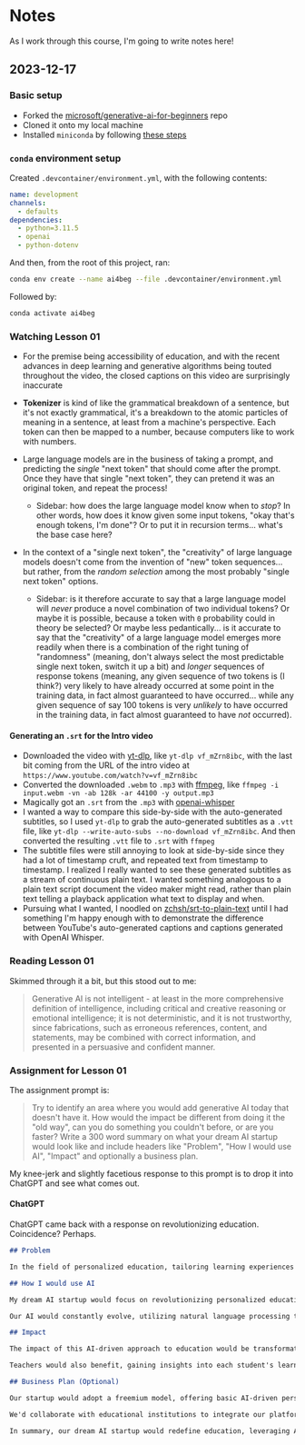 # Notes

As I work through this course, I'm going to write notes here!

## 2023-12-17

### Basic setup

- Forked the [microsoft/generative-ai-for-beginners](https://github.com/microsoft/generative-ai-for-beginners) repo
- Cloned it onto my local machine
- Installed `miniconda` by following [these steps](https://docs.conda.io/projects/miniconda/en/latest/#quick-command-line-install)

### `conda` environment setup

Created `.devcontainer/environment.yml`, with the following contents:

```yaml
name: development
channels:
  - defaults
dependencies:
  - python=3.11.5
  - openai
  - python-dotenv
```

And then, from the root of this project, ran:

```sh
conda env create --name ai4beg --file .devcontainer/environment.yml
```

Followed by:

```sh
conda activate ai4beg
```

### Watching Lesson 01

- For the premise being accessibility of education, and with the recent advances in deep learning and generative algorithms being touted throughout the video, the closed captions on this video are surprisingly inaccurate

- **Tokenizer** is kind of like the grammatical breakdown of a sentence, but it's not exactly grammatical, it's a breakdown to the atomic particles of meaning in a sentence, at least from a machine's perspective. Each token can then be mapped to a number, because computers like to work with numbers.
- Large language models are in the business of taking a prompt, and predicting the _single_ "next token" that should come after the prompt. Once they have that single "next token", they can pretend it was an original token, and repeat the process!
  - Sidebar: how does the large language model know when to _stop_? In other words, how does it know given some input tokens, "okay that's enough tokens, I'm done"? Or to put it in recursion terms... what's the base case here?
- In the context of a "single next token", the "creativity" of large language models doesn't come from the invention of "new" token sequences... but rather, from the _random selection_ among the most probably "single next token" options.
  - Sidebar: is it therefore accurate to say that a large language model will _never_ produce a novel combination of two individual tokens? Or maybe it is possible, because a token with `0` probability could in theory be selected? Or maybe less pedantically... is it accurate to say that the "creativity" of a large language model emerges more readily when there is a combination of the right tuning of "randomness" (meaning, don't always select the most predictable single next token, switch it up a bit) and _longer_ sequences of response tokens (meaning, any given sequence of two tokens is (I think?) very likely to have already occurred at some point in the training data, in fact almost guaranteed to have occurred... while any given sequence of say 100 tokens is very _unlikely_ to have occurred in the training data, in fact almost guaranteed to have _not_ occurred).

#### Generating an `.srt` for the Intro video

- Downloaded the video with [yt-dlp](https://formulae.brew.sh/formula/yt-dlp), like `yt-dlp vf_mZrn8ibc`, with the last bit coming from the URL of the intro video at `https://www.youtube.com/watch?v=vf_mZrn8ibc`
- Converted the downloaded `.webm` to `.mp3` with [ffmpeg](https://formulae.brew.sh/formula/ffmpeg), like `ffmpeg -i input.webm -vn -ab 128k -ar 44100 -y output.mp3`
- Magically got an `.srt` from the `.mp3` with [openai-whisper](https://formulae.brew.sh/formula/openai-whisper)
- I wanted a way to compare this side-by-side with the auto-generated subtitles, so I used `yt-dlp` to grab the auto-generated subtitles as a `.vtt` file, like `yt-dlp --write-auto-subs --no-download vf_mZrn8ibc`. And then converted the resulting `.vtt` file to `.srt` with `ffmpeg`
- The subtitle files were still annoying to look at side-by-side since they had a lot of timestamp cruft, and repeated text from timestamp to timestamp. I realized I really wanted to see these generated subtitles as a stream of continuous plain text. I wanted something analogous to a plain text script document the video maker might read, rather than plain text telling a playback application what text to display and when.
- Pursuing what I wanted, I noodled on [zchsh/srt-to-plain-text](https://github.com/zchsh/srt-to-plain-text) until I had something I'm happy enough with to demonstrate the difference between YouTube's auto-generated captions and captions generated with OpenAI Whisper.

### Reading Lesson 01

Skimmed through it a bit, but this stood out to me:

> Generative AI is not intelligent - at least in the more comprehensive definition of intelligence, including critical and creative reasoning or emotional intelligence; it is not deterministic, and it is not trustworthy, since fabrications, such as erroneous references, content, and statements, may be combined with correct information, and presented in a persuasive and confident manner.

### Assignment for Lesson 01

The assignment prompt is:

> Try to identify an area where you would add generative AI today that doesn't have it. How would the impact be different from doing it the "old way", can you do something you couldn't before, or are you faster? Write a 300 word summary on what your dream AI startup would look like and include headers like "Problem", "How I would use AI", "Impact" and optionally a business plan.

My knee-jerk and slightly facetious response to this prompt is to drop it into ChatGPT and see what comes out.

#### ChatGPT

ChatGPT came back with a response on revolutionizing education. Coincidence? Perhaps.

```markdown
## Problem

In the field of personalized education, tailoring learning experiences to individual needs remains a significant challenge. Traditional methods rely on standardized curriculum delivery, lacking the adaptability to cater to diverse learning styles and paces. This results in disengagement, limited retention, and unequal educational outcomes.

## How I would use AI

My dream AI startup would focus on revolutionizing personalized education through generative AI. Our platform would analyze students' learning patterns, cognitive styles, and preferences using advanced algorithms. By generating dynamic, adaptive content, such as interactive lessons, quizzes, and simulations, tailored to each student's unique learning trajectory, we'd foster engagement and comprehension.

Our AI would constantly evolve, utilizing natural language processing to comprehend students' responses, adapting content delivery in real time. This would create a responsive learning environment, enabling immediate feedback and adjustments to enhance understanding and retention.

## Impact

The impact of this AI-driven approach to education would be transformative. Students would experience learning as a personalized journey, engaging with materials that resonate with their individual interests and abilities. By accommodating diverse learning needs, we'd bridge educational gaps, empowering students who might otherwise struggle in traditional settings.

Teachers would also benefit, gaining insights into each student's learning process, allowing them to provide targeted support. Moreover, our platform would enable schools to optimize resources, as educators could focus attention where individualized support is most needed.

## Business Plan (Optional)

Our startup would adopt a freemium model, offering basic AI-driven personalized learning tools for free to attract users. Premium features, like in-depth analytics for educators and advanced learning modules, would be available through subscription-based plans.

We'd collaborate with educational institutions to integrate our platform into their systems, ensuring widespread adoption. Continuous improvement through user feedback and AI refinement would be a priority, maintaining our edge in personalized education.

In summary, our dream AI startup would redefine education, leveraging AI to create tailored, engaging learning experiences that empower students, support educators, and revolutionize the educational landscape.
```
